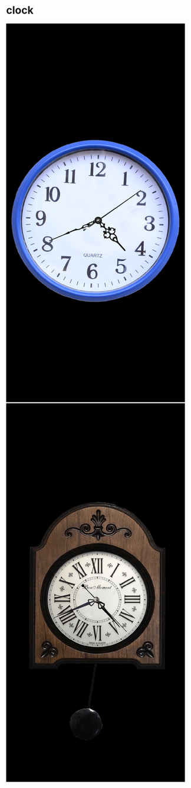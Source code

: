 # clock
![Image alt](https://github.com/SergeyG22/clock/blob/master/Screenshot_20200525_164110_org.jpg)
![Image alt](https://github.com/SergeyG22/clock/blob/master/Screenshot_20200525_164124_org.jpg)
